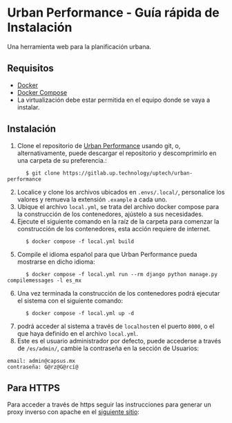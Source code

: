 # Urban Performance - Guía rápida de Instalación

Una herramienta web para la planificación urbana.

## Requisitos
- [Docker](https://docs.docker.com/engine/install/)
- [Docker Compose](https://docs.docker.com/compose/install/linux/)
- La virtualización debe estar permitida en el equipo donde se vaya a instalar.

## Instalación
1. Clone el repositorio de [Urban Performance](https://gitlab.up.technology/uptech/urban-performance) usando git, o, alternativamente, puede descargar el repositorio y descomprimirlo en una carpeta de su preferencia.:
```
      $ git clone https://gitlab.up.technology/uptech/urban-performance
```
2. Localice y clone los archivos ubicados en `.envs/.local/`, personalice los valores y remueva la extensión `.example` a cada uno.
3. Ubique el archivo `local.yml`, se trata del archivo docker compose para la construcción de los contenedores, ajústelo a sus necesidades.
4. Ejecute el siguiente comando en la raíz de la carpeta para comenzar la construcción de los contenedores, esta acción requiere de internet.
```
      $ docker compose -f local.yml build
```
5. Compile el idioma español para que Urban Performance pueda mostrarse en dicho idioma:
```
      $ docker compose -f local.yml run --rm django python manage.py compilemessages -l es_mx
```
6. Una vez terminada la construcción de los contenedores podrá ejecutar el sistema con el siguiente comando:
```
      $ docker compose -f local.yml up -d
```
7. podrá acceder al sistema a través de `localhost`en el puerto `8000`, o el que haya definido en el archivo `local.yml`.
8. Este es el usuario administrador por defecto, puede accederse a través de `/es/admin/`, cambie la contraseña en la sección de Usuarios:
```
email: admin@capsus.mx
contraseña: G@rz@G@rcí@
```

## Para HTTPS
Para acceder a través de https seguir las instrucciones para generar un proxy inverso con apache en el [siguiente sitio](https://www.vultr.com/docs/how-to-configure-apache-as-a-reverse-proxy-with-mod-proxy-54152/?lang=es&utm_source=performance-max-na&utm_medium=paidmedia&obility_id=16876066992&utm_adgroup=&utm_campaign=&utm_term=&utm_content=&gclid=Cj0KCQiA-JacBhC0ARIsAIxybyNzy46DDBNftZkMzMNtDifRRHBlVqF8uYTwlP52U3b0RauaQvmlN64aAuhmEALw_wcB):
